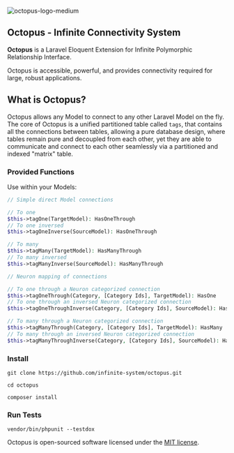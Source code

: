 ![octopus-logo-medium](https://user-images.githubusercontent.com/150185/221381948-653918e0-615a-48fb-99a6-aa3b70a75e30.jpg)

## Octopus - Infinite Connectivity System

**Octopus** is a Laravel Eloquent Extension for Infinite Polymorphic Relationship Interface.

Octopus is accessible, powerful, and provides connectivity required for large, robust applications.

## What is Octopus?

Octopus allows any Model to connect to any other Laravel Model on the fly. The core of Octopus is a unified partitioned table called `tags`, that contains all the connections between tables, allowing a pure database design, where tables remain pure and decoupled from each other, yet they are able to communicate and connect to each other seamlessly via a partitioned and indexed "matrix" table.

### Provided Functions
Use within your Models:
```php
// Simple direct Model connections

// To one
$this->tagOne(TargetModel): HasOneThrough
// To one inversed
$this->tagOneInverse(SourceModel): HasOneThrough

// To many
$this->tagMany(TargetModel): HasManyThrough
// To many inversed
$this->tagManyInverse(SourceModel): HasManyThrough

// Neuron mapping of connections

// To one through a Neuron categorized connection
$this->tagOneThrough(Category, [Category Ids], TargetModel): HasOne
// To one through an inversed Neuron categorized connection
$this->tagOneThroughInverse(Category, [Category Ids], SourceModel): HasOne

// To many through a Neuron categorized connection
$this->tagManyThrough(Category, [Category Ids], TargetModel): HasMany
// To many through an inversed Neuron categorized connection
$this->tagManyThroughInverse(Category, [Category Ids], SourceModel): HasMany
```

### Install
```
git clone https://github.com/infinite-system/octopus.git

cd octopus

composer install
```
### Run Tests
```shell
vendor/bin/phpunit --testdox
```

Octopus is open-sourced software licensed under the [MIT license](https://opensource.org/licenses/MIT).